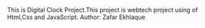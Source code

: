 This is Digital Clock Project.This project is webtech project using of Html,Css and JavaScript.
Author: Zafar Ekhlaque
